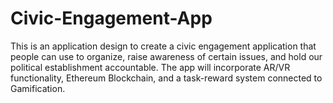 # Civic-Engagement-App
This is an application design to create a civic engagement application that people can use to organize, raise awareness of certain issues, and hold our political establishment accountable. The app will incorporate AR/VR functionality, Ethereum Blockchain, and a task-reward system connected to Gamification.

